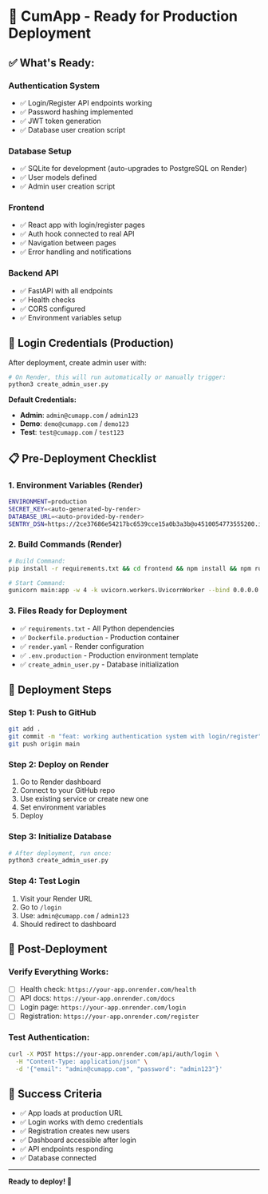 # 🚀 CumApp - Ready for Production Deployment

## ✅ **What's Ready:**

### **Authentication System**
- ✅ Login/Register API endpoints working
- ✅ Password hashing implemented
- ✅ JWT token generation
- ✅ Database user creation script

### **Database Setup**
- ✅ SQLite for development (auto-upgrades to PostgreSQL on Render)
- ✅ User models defined
- ✅ Admin user creation script

### **Frontend**
- ✅ React app with login/register pages
- ✅ Auth hook connected to real API
- ✅ Navigation between pages
- ✅ Error handling and notifications

### **Backend API**
- ✅ FastAPI with all endpoints
- ✅ Health checks
- ✅ CORS configured
- ✅ Environment variables setup

## 🔑 **Login Credentials (Production)**

After deployment, create admin user with:

```bash
# On Render, this will run automatically or manually trigger:
python3 create_admin_user.py
```

**Default Credentials:**
- **Admin**: `admin@cumapp.com` / `admin123`
- **Demo**: `demo@cumapp.com` / `demo123`
- **Test**: `test@cumapp.com` / `test123`

## 📋 **Pre-Deployment Checklist**

### **1. Environment Variables (Render)**
```bash
ENVIRONMENT=production
SECRET_KEY=<auto-generated-by-render>
DATABASE_URL=<auto-provided-by-render>
SENTRY_DSN=https://2ce37686e54217bc6539cce15a0b3a3b@o4510054773555200.ingest.de.sentry.io/4510054775717968
```

### **2. Build Commands (Render)**
```bash
# Build Command:
pip install -r requirements.txt && cd frontend && npm install && npm run build

# Start Command:
gunicorn main:app -w 4 -k uvicorn.workers.UvicornWorker --bind 0.0.0.0:$PORT
```

### **3. Files Ready for Deployment**
- ✅ `requirements.txt` - All Python dependencies
- ✅ `Dockerfile.production` - Production container
- ✅ `render.yaml` - Render configuration
- ✅ `.env.production` - Production environment template
- ✅ `create_admin_user.py` - Database initialization

## 🎯 **Deployment Steps**

### **Step 1: Push to GitHub**
```bash
git add .
git commit -m "feat: working authentication system with login/register"
git push origin main
```

### **Step 2: Deploy on Render**
1. Go to Render dashboard
2. Connect to your GitHub repo
3. Use existing service or create new one
4. Set environment variables
5. Deploy

### **Step 3: Initialize Database**
```bash
# After deployment, run once:
python3 create_admin_user.py
```

### **Step 4: Test Login**
1. Visit your Render URL
2. Go to `/login`
3. Use: `admin@cumapp.com` / `admin123`
4. Should redirect to dashboard

## 🔧 **Post-Deployment**

### **Verify Everything Works:**
- [ ] Health check: `https://your-app.onrender.com/health`
- [ ] API docs: `https://your-app.onrender.com/docs`
- [ ] Login page: `https://your-app.onrender.com/login`
- [ ] Registration: `https://your-app.onrender.com/register`

### **Test Authentication:**
```bash
curl -X POST https://your-app.onrender.com/api/auth/login \
  -H "Content-Type: application/json" \
  -d '{"email": "admin@cumapp.com", "password": "admin123"}'
```

## 🎉 **Success Criteria**
- ✅ App loads at production URL
- ✅ Login works with demo credentials
- ✅ Registration creates new users
- ✅ Dashboard accessible after login
- ✅ API endpoints responding
- ✅ Database connected

---

**Ready to deploy! 🚀**